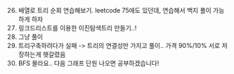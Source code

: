 26. 배열로 트리 순회 연습해보기. leetcode 75에도 있던데, 연습해서 백지 풀이 가능하게 하자
27. 링크드리스트를 이용한 이진탐색트리 만들기..!
28. 그냥 풀이
29. 트리구축하려다가 실패 -> 트리의 연결성만 가지고 풀이.. 가격 90%/10% 서로 저장하는게 헷갈렸음
30. BFS 몰라요.. 다음 그래프 단원 나오면 공부하겠습니다!